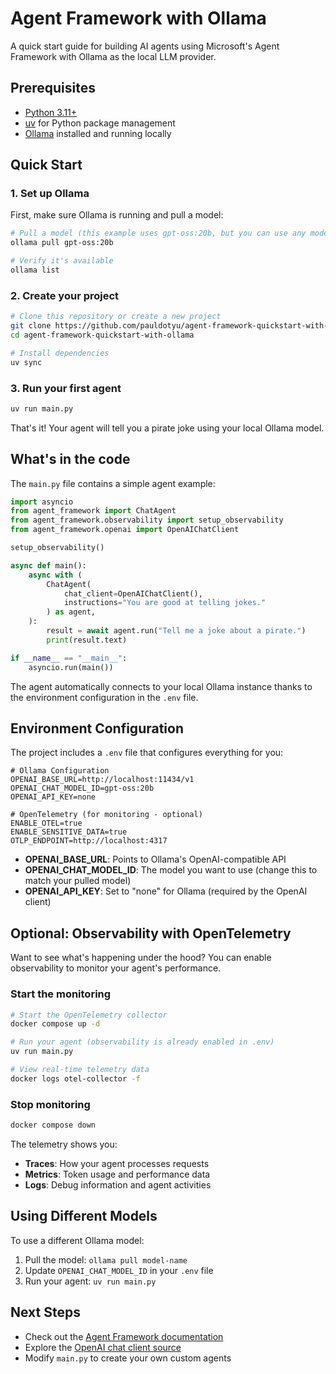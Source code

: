 # Agent Framework with Ollama

A quick start guide for building AI agents using Microsoft's Agent Framework with Ollama as the local LLM provider.

## Prerequisites

- [Python 3.11+](https://www.python.org/downloads/)
- [uv](https://docs.astral.sh/uv/) for Python package management
- [Ollama](https://ollama.ai/) installed and running locally

## Quick Start

### 1. Set up Ollama

First, make sure Ollama is running and pull a model:

```sh
# Pull a model (this example uses gpt-oss:20b, but you can use any model)
ollama pull gpt-oss:20b

# Verify it's available
ollama list
```

### 2. Create your project

```sh
# Clone this repository or create a new project
git clone https://github.com/pauldotyu/agent-framework-quickstart-with-ollama.git
cd agent-framework-quickstart-with-ollama

# Install dependencies
uv sync
```

### 3. Run your first agent

```sh
uv run main.py
```

That's it! Your agent will tell you a pirate joke using your local Ollama model.

## What's in the code

The `main.py` file contains a simple agent example:

```python
import asyncio
from agent_framework import ChatAgent
from agent_framework.observability import setup_observability
from agent_framework.openai import OpenAIChatClient

setup_observability()

async def main():
    async with (
        ChatAgent(
            chat_client=OpenAIChatClient(),
            instructions="You are good at telling jokes."
        ) as agent,
    ):
        result = await agent.run("Tell me a joke about a pirate.")
        print(result.text)

if __name__ == "__main__":
    asyncio.run(main())
```

The agent automatically connects to your local Ollama instance thanks to the environment configuration in the `.env` file.

## Environment Configuration

The project includes a `.env` file that configures everything for you:

```properties
# Ollama Configuration
OPENAI_BASE_URL=http://localhost:11434/v1
OPENAI_CHAT_MODEL_ID=gpt-oss:20b
OPENAI_API_KEY=none

# OpenTelemetry (for monitoring - optional)
ENABLE_OTEL=true
ENABLE_SENSITIVE_DATA=true
OTLP_ENDPOINT=http://localhost:4317
```

- **OPENAI_BASE_URL**: Points to Ollama's OpenAI-compatible API
- **OPENAI_CHAT_MODEL_ID**: The model you want to use (change this to match your pulled model)
- **OPENAI_API_KEY**: Set to "none" for Ollama (required by the OpenAI client)

## Optional: Observability with OpenTelemetry

Want to see what's happening under the hood? You can enable observability to monitor your agent's performance.

### Start the monitoring

```sh
# Start the OpenTelemetry collector
docker compose up -d

# Run your agent (observability is already enabled in .env)
uv run main.py

# View real-time telemetry data
docker logs otel-collector -f
```

### Stop monitoring

```sh
docker compose down
```

The telemetry shows you:

- **Traces**: How your agent processes requests
- **Metrics**: Token usage and performance data
- **Logs**: Debug information and agent activities

## Using Different Models

To use a different Ollama model:

1. Pull the model: `ollama pull model-name`
2. Update `OPENAI_CHAT_MODEL_ID` in your `.env` file
3. Run your agent: `uv run main.py`

## Next Steps

- Check out the [Agent Framework documentation](https://learn.microsoft.com/agent-framework/tutorials/quick-start?pivots=programming-language-python)
- Explore the [OpenAI chat client source](https://github.com/microsoft/agent-framework/blob/main/python/packages/core/agent_framework/openai/_chat_client.py)
- Modify `main.py` to create your own custom agents
